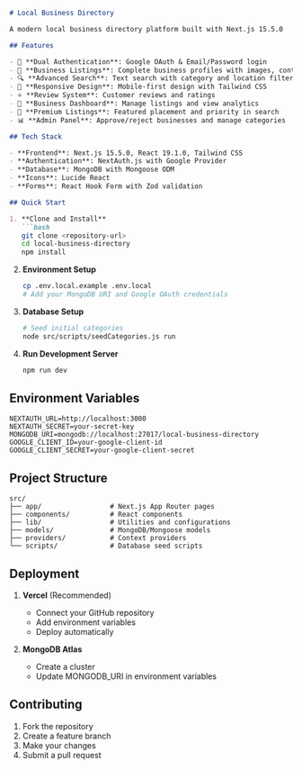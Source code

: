 

````markdown
# Local Business Directory

A modern local business directory platform built with Next.js 15.5.0

## Features

- 🔐 **Dual Authentication**: Google OAuth & Email/Password login
- 🏢 **Business Listings**: Complete business profiles with images, contact info, and reviews
- 🔍 **Advanced Search**: Text search with category and location filters
- 📱 **Responsive Design**: Mobile-first design with Tailwind CSS
- ⭐ **Review System**: Customer reviews and ratings
- 💼 **Business Dashboard**: Manage listings and view analytics
- 🎯 **Premium Listings**: Featured placement and priority in search
- 📊 **Admin Panel**: Approve/reject businesses and manage categories

## Tech Stack

- **Frontend**: Next.js 15.5.0, React 19.1.0, Tailwind CSS
- **Authentication**: NextAuth.js with Google Provider
- **Database**: MongoDB with Mongoose ODM
- **Icons**: Lucide React
- **Forms**: React Hook Form with Zod validation

## Quick Start

1. **Clone and Install**
   ```bash
   git clone <repository-url>
   cd local-business-directory
   npm install
````

2. **Environment Setup**

   ```bash
   cp .env.local.example .env.local
   # Add your MongoDB URI and Google OAuth credentials
   ```

3. **Database Setup**

   ```bash
   # Seed initial categories
   node src/scripts/seedCategories.js run
   ```

4. **Run Development Server**

   ```bash
   npm run dev
   ```

## Environment Variables

```env
NEXTAUTH_URL=http://localhost:3000
NEXTAUTH_SECRET=your-secret-key
MONGODB_URI=mongodb://localhost:27017/local-business-directory
GOOGLE_CLIENT_ID=your-google-client-id
GOOGLE_CLIENT_SECRET=your-google-client-secret
```

## Project Structure

```
src/
├── app/                 # Next.js App Router pages
├── components/          # React components
├── lib/                 # Utilities and configurations
├── models/              # MongoDB/Mongoose models
├── providers/           # Context providers
└── scripts/             # Database seed scripts
```

## Deployment

1. **Vercel** (Recommended)

   * Connect your GitHub repository
   * Add environment variables
   * Deploy automatically

2. **MongoDB Atlas**

   * Create a cluster
   * Update MONGODB\_URI in environment variables

## Contributing

1. Fork the repository
2. Create a feature branch
3. Make your changes
4. Submit a pull request






